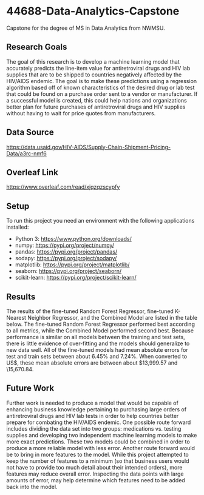 # 44688-Data-Analytics-Capstone
Capstone for the degree of MS in Data Analytics from NWMSU.

## Research Goals
The goal of this research is to develop a machine learning model that accurately predicts the line-item value for antiretroviral drugs and HIV lab supplies that are to be shipped to countries negatively affected by the HIV/AIDS endemic. The goal is to make these predictions using a regression algorithm based off of known characteristics of the desired drug or lab test that could be found on a purchase order sent to a vendor or manufacturer. If a successful model is created, this could help nations and organizations better plan for future purchases of antiretroviral drugs and HIV supplies without having to wait for price quotes from manufacturers.

## Data Source
https://data.usaid.gov/HIV-AIDS/Supply-Chain-Shipment-Pricing-Data/a3rc-nmf6

## Overleaf Link
https://www.overleaf.com/read/xjqzqzscypfy

## Setup
To run this project you need an environment with the following applications installed:
- Python 3: https://www.python.org/downloads/
- numpy: https://pypi.org/project/numpy/
- pandas: https://pypi.org/project/pandas/
- sodapy: https://pypi.org/project/sodapy/
- matplotlib: https://pypi.org/project/matplotlib/
- seaborn: https://pypi.org/project/seaborn/
- scikit-learn: https://pypi.org/project/scikit-learn/

## Results

The results of the fine-tuned Random Forest Regressor, fine-tuned K-Nearest Neighbor Regressor, and the Combined Model are listed in the table below. The fine-tuned Random Forest Regressor performed best according to all metrics, while the Combined Model performed second best. Because performance is similar on all models between the training and test sets, there is little evidence of over-fitting and the models should generalize to new data well. All of the fine-tuned models had mean absolute errors for test and train sets between about 6.45% and 7.24%. When converted to US$, these mean absolute errors are between about $13,999.57 and \15,670.84. 



## Future Work

Further work is needed to produce a model that would be capable of enhancing business knowledge pertaining to purchasing large orders of antiretroviral drugs and HIV lab tests in order to help countries better prepare for combating the HIV/AIDS endemic. One possible route forward includes dividing the data set into two groups: medications vs. testing supplies and developing two independent machine learning models to make more exact predictions. These two models could be combined in order to produce a more reliable model with less error. Another route forward would be to bring in more features to the model. While this project attempted to keep the number of features to a minimum (so that business users would not have to provide too much detail about their intended orders), more features may reduce overall error. Inspecting the data points with large amounts of error, may help determine which features need to be added back into the model.
